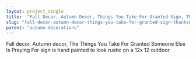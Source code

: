 ```yaml
---
layout: project_single
title:  "Fall Decor, Autumn Decor, Things You Take For Granted Sign, Thanksgiving, autumn decor, thanksgiving sign, autumn sign, fall sign, 31/230"
slug: "fall-decor-autumn-decor-things-you-take-for-granted-sign-thanksgiving-autumn-decor-thanksgiving-sign"
parent: "autumn-decorations"
---
```

Fall decor, Autumn decor, The Things You Take For Granted Someone Else Is Praying For sign is hand painted to look rustic on a 12x 12 outdoor